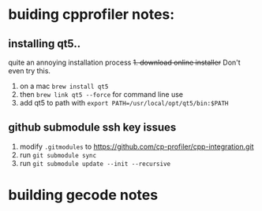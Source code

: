 # buiding cpprofiler notes:
## installing qt5..
quite an annoying installation process
~~1. download online installer~~ Don't even try this.
1. on a mac ```brew install qt5```
2. then ```brew link qt5 --force``` for command line use
3. add qt5 to path with ```export PATH=/usr/local/opt/qt5/bin:$PATH```

## github submodule ssh key issues
1. modify ```.gitmodules``` to https://github.com/cp-profiler/cpp-integration.git
2. run ```git submodule sync```
3. run ```git submodule update --init --recursive```


# building gecode notes

